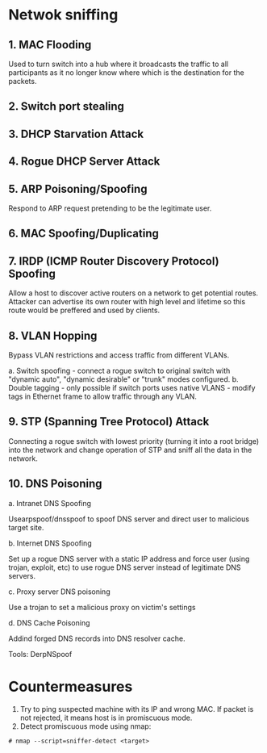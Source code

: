 # Netwok sniffing

## 1. MAC Flooding

Used to turn switch into a hub where it broadcasts the traffic to all participants as it no longer know where which is the destination for the packets.

## 2. Switch port stealing

## 3. DHCP Starvation Attack

## 4. Rogue DHCP Server Attack

## 5. ARP Poisoning/Spoofing

Respond to ARP request pretending to be the legitimate user.

## 6. MAC Spoofing/Duplicating

## 7. IRDP (ICMP Router Discovery Protocol) Spoofing

Allow a host to discover active routers on a network to get potential routes. Attacker can advertise its own router with high level and lifetime so this route would be preffered and used by clients.

## 8. VLAN Hopping

Bypass VLAN restrictions and access traffic from different VLANs.

a. Switch spoofing - connect a rogue switch to original switch with "dynamic auto", "dynamic desirable" or "trunk" modes configured.
b. Double tagging - only possible if switch ports uses native VLANS - modify tags in Ethernet frame to allow traffic through any VLAN.

## 9. STP (Spanning Tree Protocol) Attack

Connecting a rogue switch with lowest priority (turning it into a root bridge) into the network and change operation of STP and sniff all the data in the network.

## 10. DNS Poisoning

a. Intranet DNS Spoofing

Usearpspoof/dnsspoof to spoof DNS server and direct user to malicious target site.

b. Internet DNS Spoofing

Set up a rogue DNS server with a static IP address and force user (using trojan, exploit, etc) to use rogue DNS server instead of legitimate DNS servers.

c. Proxy server DNS poisoning 

Use a trojan to set a malicious proxy on victim's settings

d. DNS Cache Poisoning

Addind forged DNS records into DNS resolver cache.

Tools: DerpNSpoof

# Countermeasures

1. Try to ping suspected machine with its IP and wrong MAC. If packet is not rejected, it means host is in promiscuous mode.
2. Detect promiscuous mode using nmap:
```
# nmap --script=sniffer-detect <target>
```